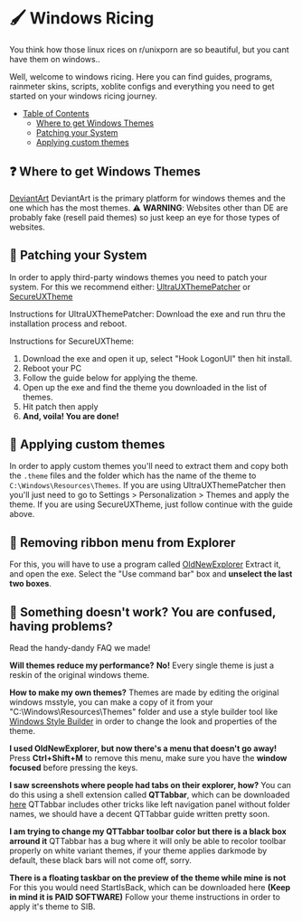 # 🖌️ Windows Ricing

You think how those linux rices on r/unixporn are so beautiful, but you cant have them on windows.. 

Well, welcome to windows ricing. Here you can find guides, programs, rainmeter skins, scripts, xoblite configs and everything you need to get started on your windows ricing journey.

- [Table of Contents](#table-of-contents) <a name="table-of-contents"></a>
  - [Where to get Windows Themes](#where-to-get-themes)
  - [Patching your System](#patching-your-system)
  - [Applying custom themes](#applying-custom-themes)

## ❓ Where to get Windows Themes <a name="where-to-get-themes"></a>
[DeviantArt](https://deviantart.com/) 
DeviantArt is the primary platform for windows themes and the one which has the most themes.
⚠️ **WARNING**: Websites other than DE are probably fake (resell paid themes) so just keep an eye for those types of websites.

## 🔧 Patching your System <a name="patching-your-system"></a>
In order to apply third-party windows themes you need to patch your system. For this we recommend either:
[UltraUXThemePatcher](https://mhoefs.eu/software_uxtheme.php?ref=syssel&lang=en)
or
[SecureUXTheme](https://github.com/namazso/SecureUxTheme)

Instructions for UltraUXThemePatcher:
Download the exe and run thru the installation process and reboot.

Instructions for SecureUXTheme:
1. Download the exe and open it up, select "Hook LogonUI" then hit install.
2. Reboot your PC
3. Follow the guide below for applying the theme.
4. Open up the exe and find the theme you downloaded in the list of themes.
5. Hit patch then apply
6. **And, voila! You are done!**

## 🎨 Applying custom themes <a name="applying-custom-themes"></a>
In order to apply custom themes you'll need to extract them and copy both the ```.theme``` files and the folder which has the name of the theme to ```C:\Windows\Resources\Themes```. If you are using UltraUXThemePatcher then you'll just need to go to Settings > Personalization > Themes and apply the theme.
If you are using SecureUXTheme, just follow continue with the guide above.

## 🎀 Removing ribbon menu from Explorer <a name="old-new-explorer"></a>
For this, you will have to use a program called [OldNewExplorer](https://tihiy.net/files/OldNewExplorer.rar)
Extract it, and open the exe.
Select the "Use command bar" box and **unselect the last two boxes**.

## 🚧 Something doesn't work? You are confused, having problems? <a name="faq"></a>
Read the handy-dandy FAQ we made!

**Will themes reduce my performance?**
**No!** Every single theme is just a reskin of the original windows theme.

**How to make my own themes?**
  Themes are made by editing the original windows msstyle, you can make a copy of it from your "C:\Windows\Resources\Themes" folder and use a style builder tool like [Windows Style Builder](https://www.vistastylebuilder.com/) in order to change the look and properties of the theme.

**I used OldNewExplorer, but now there's a menu that doesn't go away!**
  Press **Ctrl+Shift+M** to remove this menu, make sure you have the **window focused** before pressing the keys.

**I saw screenshots where people had tabs on their explorer, how?**
  You can do this using a shell extension called **QTTabbar**, which can be downloaded [here](http://qttabbar.wikidot.com/)
 QTTabbar includes other tricks like left navigation panel without folder names, we should have a decent QTTabbar guide written pretty soon.
 
 **I am trying to change my QTTabbar toolbar color but there is a black box arround it**
  QTTabbar has a bug where it will only be able to recolor toolbar properly on white variant themes, if your theme applies darkmode by default, these black bars will not come off, sorry.
  
**There is a floating taskbar on the preview of the theme while mine is not**
For this you would need StartIsBack, which can be downloaded here **(Keep in mind it is PAID SOFTWARE)**
  Follow your theme instructions in order to apply it's theme to SIB.  
